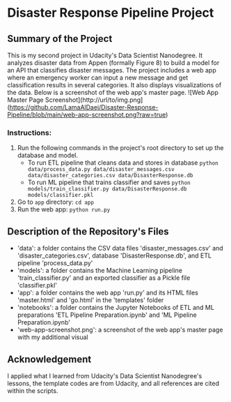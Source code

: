 # Disaster Response Pipeline Project

## Summary of the Project
This is my second project in Udacity's Data Scientist Nanodegree. It analyzes disaster data from Appen (formally Figure 8) to build a model for an API that classifies disaster messages. The project includes a web app where an emergency worker can input a new message and get classification results in several categories. It also displays visualizations of the data. Below is a screenshot of the web app's master page.
![Web App Master Page Screenshot](http://url/to/img.png](https://github.com/LamaAlDaej/Disaster-Response-Pipeline/blob/main/web-app-screenshot.png?raw=true)


### Instructions:
1. Run the following commands in the project's root directory to set up the database and model.
    - To run ETL pipeline that cleans data and stores in database
        `python data/process_data.py data/disaster_messages.csv data/disaster_categories.csv data/DisasterResponse.db`
    - To run ML pipeline that trains classifier and saves
        `python models/train_classifier.py data/DisasterResponse.db models/classifier.pkl`
2. Go to `app` directory: `cd app`
3. Run the web app: `python run.py`

## Description of the Repository's Files
- 'data': a folder contains the CSV data files 'disaster_messages.csv' and 'disaster_categories.csv', database 'DisasterResponse.db', and ETL pipeline 'process_data.py'
- 'models': a folder contains the Machine Learning pipeline 'train_classifier.py' and an exported classifier as a Pickle file 'classifier.pkl'
- 'app': a folder contains the web app 'run.py' and its HTML files 'master.html' and 'go.html' in the 'templates' folder
- 'notebooks': a folder contains the Jupyter Notebooks of ETL and ML preparations 'ETL Pipeline Preparation.ipynb' and 'ML Pipeline Preparation.ipynb'
- 'web-app-screenshot.png': a screenshot of the web app's master page with my additional visual

## Acknowledgement
I applied what I learned from Udacity's Data Scientist Nanodegree's lessons, the template codes are from Udacity, and all references are cited within the scripts.
